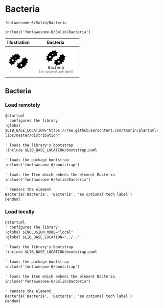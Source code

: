 # Bacteria


```text
fontawesome-6/Solid/Bacteria
```

```text
include('fontawesome-6/Solid/Bacteria')
```



| Illustration | Bacteria |
| :---: | :---: |
| ![illustration for Illustration](../../fontawesome-6/Solid/Bacteria.png) | ![illustration for Bacteria](../../fontawesome-6/Solid/Bacteria.Local.png) |




## Bacteria

### Load remotely
```plantuml
@startuml
' configures the library
!global $LIB_BASE_LOCATION="https://raw.githubusercontent.com/tmorin/plantuml-libs/master/distribution"

' loads the library's bootstrap
!include $LIB_BASE_LOCATION/bootstrap.puml

' loads the package bootstrap
include('fontawesome-6/bootstrap')

' loads the Item which embeds the element Bacteria
include('fontawesome-6/Solid/Bacteria')

' renders the element
Bacteria('Bacteria', 'Bacteria', 'an optional tech label')
@enduml
```

### Load locally
```plantuml
@startuml
' configures the library
!global $INCLUSION_MODE="local"
!global $LIB_BASE_LOCATION="../.."

' loads the library's bootstrap
!include $LIB_BASE_LOCATION/bootstrap.puml

' loads the package bootstrap
include('fontawesome-6/bootstrap')

' loads the Item which embeds the element Bacteria
include('fontawesome-6/Solid/Bacteria')

' renders the element
Bacteria('Bacteria', 'Bacteria', 'an optional tech label')
@enduml
```

